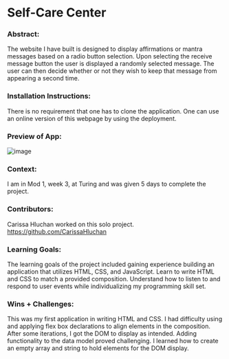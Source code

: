 # Self-Care Center 

### Abstract:
[//]: <> (Briefly describe what you built and its features. What problem is the app solving? How does this application solve that problem?)
The website I have built is designed to display affirmations or mantra messages based on a radio button selection. Upon selecting the receive message button the user is displayed a randomly selected message. The user can then decide whether or not they wish to keep that message from appearing a second time.

### Installation Instructions:
[//]: <> (What steps does a person have to take to get your app cloned down and running?)
There is no requirement that one has to clone the application. One can use an online version of this webpage by using the deployment.

### Preview of App:
[//]: <> (Provide ONE gif or screenshot of your application - choose the "coolest" piece of functionality to show off.)
![image](https://github.com/CarissaHluchan/self-care-center/assets/162339081/a2743b97-37d2-4ed5-b4fe-0fc6673730a2)

### Context:
[//]: <> (Give some context for the project here. How long did you have to work on it? How far into the Turing program are you?)
I am in Mod 1, week 3, at Turing and was given 5 days to complete the project.

### Contributors:
[//]: <> (Who worked on this application? Link to their GitHubs.)
Carissa Hluchan worked on this solo project.
https://github.com/CarissaHluchan

### Learning Goals:
[//]: <> (What were the learning goals of this project? What tech did you work with?)
The learning goals of the project included gaining experience building an application that utilizes HTML, CSS, and JavaScript. Learn to write HTML and CSS to match a provided composition. Understand how to listen to and respond to user events while individualizing my programming skill set.

### Wins + Challenges:
[//]: <> (What are 2-3 wins you have from this project? What were some challenges you faced - and how did you get over them?)
This was my first application in writing HTML and CSS. I had difficulty using and applying flex box declarations to align elements in the composition. After some iterations, I got the DOM to display as intended. Adding functionality to the data model proved challenging. I learned how to create an empty array and string to hold elements for the DOM display.
